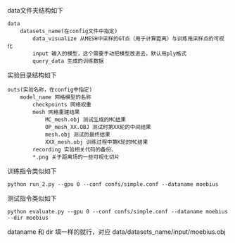data文件夹结构如下

    data
        datasets_name(在config文件中指定)
            data_visualize 从MESH中采样的GT点（用于计算距离）与训练用采样点的可视化
            input 输入的模型，这个需要手动把模型放进去，默认用ply格式
            query_data 生成的训练数据

实验目录结构如下

    outs(实验名称，在config中指定)
        model_name 网格模型的名称
            checkpoints 网络权重
            mesh 网格重建结果
                MC_mesh.obj 测试生成的MC结果
                OP_mesh_XX.OBJ 测试时第XX轮的中间结果
                mesh.obj 测试的最终结果
                XXX_mesh.obj 训练过程中第K轮的MC结果
            recording 实验相关代码的备份、
            *.png 关于距离场的一些可视化切片
        
训练指令类似如下
    
    python run_2.py --gpu 0 --conf confs/simple.conf --dataname moebius

测试指令类似如下

    python evaluate.py --gpu 0 --conf confs/simple.conf --dataname moebius --dir moebius

dataname 和 dir 填一样的就行，对应 data/datasets_name/input/moebius.obj
